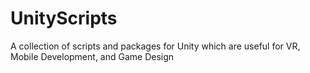 # UnityScripts
A collection of scripts and packages for Unity which are useful for VR, Mobile Development, and Game Design
